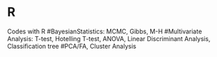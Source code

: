 # R
Codes with R
#BayesianStatistics: MCMC, Gibbs, M-H
#Multivariate Analysis: T-test, Hotelling T-test, ANOVA, Linear Discriminant Analysis, Classification tree
#PCA/FA, Cluster Analysis

